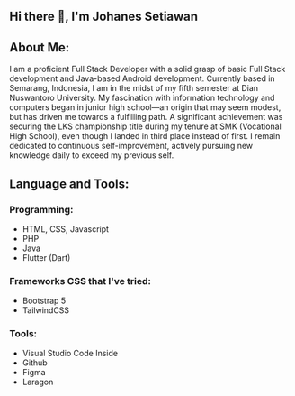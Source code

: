 ## Hi there 👋, I'm Johanes Setiawan

## About Me:
I am a proficient Full Stack Developer with a solid grasp of basic Full Stack development and Java-based Android development. Currently based in Semarang, Indonesia, I am in the midst of my fifth semester at Dian Nuswantoro University. My fascination with information technology and computers began in junior high school—an origin that may seem modest, but has driven me towards a fulfilling path. A significant achievement was securing the LKS championship title during my tenure at SMK (Vocational High School), even though I landed in third place instead of first. I remain dedicated to continuous self-improvement, actively pursuing new knowledge daily to exceed my previous self.

## Language and Tools:
### Programming: 
- HTML, CSS, Javascript
- PHP
- Java
- Flutter (Dart)

### Frameworks CSS that I've tried:
- Bootstrap 5
- TailwindCSS

### Tools:
- Visual Studio Code Inside
- Github
- Figma
- Laragon
